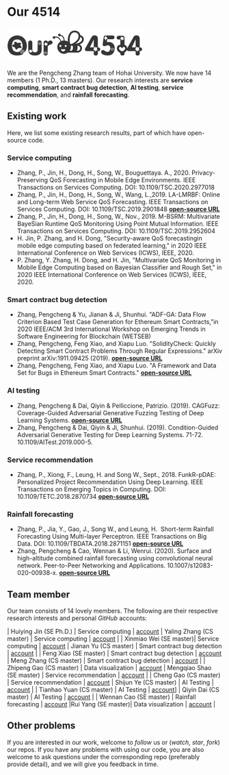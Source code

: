 # Our 4514
![logo](ourLogo.png)  


We are the Pengcheng Zhang team of Hohai University. We now have 14 members (1 Ph.D., 13 masters). Our research interests are **service computing**, **smart contract bug detection**, **AI testing**, **service recommendation**, and **rainfall forecasting**.


## Existing work
Here, we list some existing research results, part of which have open-source code.
### Service computing
- Zhang, P., Jin, H., Dong, H., Song, W., Bouguettaya. A., 2020. Privacy-Preserving QoS Forecasting in Mobile Edge Environments. IEEE Transactions on Services Computing. DOI: 10.1109/TSC.2020.2977018
- Zhang, P., Jin, H., Dong, H., Song, W., Wang, L.,2019. LA-LMRBF: Online and Long-term Web Service QoS Forecasting. IEEE Transactions on Services Computing. DOI: 10.1109/TSC.2019.2901848 [**open-source URL**](https://github.com/QXL4515/QoS-prediction-MulA-LMRBF)
- Zhang, P., Jin, H., Dong, H., Song, W., Nov., 2019. M-BSRM: Multivariate BayeSian Runtime QoS Monitoring Using Point Mutual Information. IEEE Transactions on Services Computing. DOI: 10.1109/TSC.2019.2952604
- H. Jin, P. Zhang, and H. Dong, "Security-aware QoS forecastingin mobile edge computing based on federated learning," in 2020 IEEE International Conference on Web Services (ICWS), IEEE, 2020.  
- P. Zhang, Y. Zhang, H. Dong, and H. Jin, "Multivariate QoS Monitoring in Mobile Edge Computing based on Bayesian Classifier and Rough Set," in 2020 IEEE International Conference on Web Services (ICWS), IEEE, 2020.


### Smart contract bug detection
- Zhang, Pengcheng & Yu, Jianan & Ji, Shunhui. "ADF-GA: Data Flow Criterion Based Test Case Generation for Ethereum Smart Contracts,"in 2020 IEEE/ACM 3rd International Workshop on Emerging Trends in Software Engineering for Blockchain (WETSEB)
- Zhang, Pengcheng, Feng Xiao, and Xiapu Luo. "SolidityCheck: Quickly Detecting Smart Contract Problems Through Regular Expressions." arXiv preprint arXiv:1911.09425 (2019). [**open-source URL**](https://github.com/xf97/SolidityCheck)
- Zhang, Pengcheng, Feng Xiao, and Xiapu Luo. "A Framework and Data Set for Bugs in Ethereum Smart Contracts." [**open-source URL**](https://github.com/xf97/JiuZhou)


### AI testing
- Zhang, Pengcheng & Dai, Qiyin & Pelliccione, Patrizio. (2019). CAGFuzz: Coverage-Guided Adversarial Generative Fuzzing Testing of Deep Learning Systems. [**open-source URL**](https://github.com/Our4514/CAGFUZZ)
- Zhang, Pengcheng & Dai, Qiyin & Ji, Shunhui. (2019). Condition-Guided Adversarial Generative Testing for Deep Learning Systems. 71-72. 10.1109/AITest.2019.000-5. 

### Service recommendation
- Zhang, P., Xiong, F., Leung, H. and Song W., Sept., 2018. FunkR-pDAE: Personalized Project Recommendation Using Deep Learning. IEEE Transactions on Emerging Topics in Computing. DOI: 10.1109/TETC.2018.2870734 [**open-source URL**](https://github.com/Our4514/FunkR-pDAE)

### Rainfall forecasting
- Zhang, P., Jia, Y., Gao, J., Song W., and Leung, H.  Short-term Rainfall Forecasting Using Multi-layer Perceptron. IEEE Transactions on Big Data. DOI: 10.1109/TBDATA.2018.2871151 [**open-source URL**](https://github.com/Our4514/DRCF)
- Zhang, Pengcheng & Cao, Wennan & Li, Wenrui. (2020). Surface and high-altitude combined rainfall forecasting using convolutional neural network. Peer-to-Peer Networking and Applications. 10.1007/s12083-020-00938-x. [**open-source URL**](https://github.com/HHUsimba/Surface-and-High-altitude-Combined-Rainfall-Forecasting-Using-Convolutional-Neural-Network)

## Team member
Our team consists of 14 lovely members. The following are their respective research interests and personal *GitHub* accounts:

| Huiying Jin (SE Ph.D.) | Service computing | [account](https://github.com/hyjin1996) | Yaling Zhang (CS master) | Service computing | [account](https://github.com/zyl1848) |
| Xinmiao Wei (SE master)| Service computing | [account](https://github.com/CeamoVae) | Jianan Yu (CS master)  | Smart contract bug detection | [account](https://github.com/MoiraYjn) |
| Feng Xiao (SE master) | Smart contract bug detection | [account](https://github.com/xf97) | Meng Zhang (CS master) | Smart contract bug detection | [account](https://github.com/huahuae) |
| Zhipeng Gao (CS master) | Data visualization | [account](https://github.com/Zhipeng-Gao) | Mengqiao Shao (SE master) | Service recommendation | [account](https://github.com/hetaosmq) |
| Cheng Gao (CS master) | Service recommendation | [account](https://github.com/goryeon) | Shijun Ye (CS master) | AI Testing | [account](https://github.com/louiskeli) |
| Tianhao Yuan (CS master) | AI Testing | [account](https://github.com/hohaiyth)] | Qiyin Dai (CS master) | AI Testing | [account](https://github.com/Dai1996) |
| Wennan Cao (SE master) | Rainfall forecasting | [account](https://github.com/HHUsimba) |Rui Yang (SE master)| Data visualization | [account](https://github.com/YROOM) |



## Other problems
If you are interested in our work, welcome to *follow* us or (*watch*, *star*, *fork*) our repos. If you have any problems with using our code, you are also welcome to ask questions under the corresponding repo (preferably provide detail), and we will give you feedback in time.
